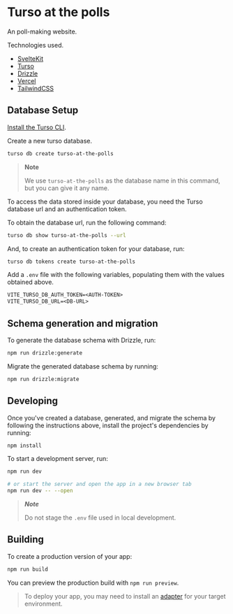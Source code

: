 # Turso at the polls

An poll-making website.

Technologies used.

- [SvelteKit]
- [Turso]
- [Drizzle]
- [Vercel]
- [TailwindCSS]

## Database Setup

[Install the Turso CLI].

Create a new turso database.

```sh
turso db create turso-at-the-polls
```

> **Note**
>
> We use `turso-at-the-polls` as the database name in this command, but you can give
> it any name.

To access the data stored inside your database, you need the Turso database url
and an authentication token.

To obtain the database url, run the following command:

```sh
turso db show turso-at-the-polls --url
```

And, to create an authentication token for your database, run:

```sh
turso db tokens create turso-at-the-polls
```

Add a `.env` file with the following variables, populating them with the
values obtained above.

```txt
VITE_TURSO_DB_AUTH_TOKEN=<AUTH-TOKEN>
VITE_TURSO_DB_URL=<DB-URL>
```

## Schema generation and migration

To generate the database schema with Drizzle, run:

```sh
npm run drizzle:generate
```

Migrate the generated database schema by running:

```sh
npm run drizzle:migrate
```

## Developing

Once you've created a database, generated, and migrate the schema by following the instructions above, install the project's dependencies by running:

```typescript
npm install
```

To start a development server, run:

```bash
npm run dev

# or start the server and open the app in a new browser tab
npm run dev -- --open
```

> **_Note_**
>
> Do not stage the `.env` file used in local development.

## Building

To create a production version of your app:

```bash
npm run build
```

You can preview the production build with `npm run preview`.

> To deploy your app, you may need to install an
> [adapter](https://kit.svelte.dev/docs/adapters) for your target environment.

[TailwindCSS]: https://github.com/tailwindlabs/tailwindcss
[Turso]: https://turso.tech
[Drizzle]: https://github.com/drizzle-team/drizzle-orm
[SvelteKit]: https://github.com/sveltejs/kit
[Vercel]: https://vercel.com/
[Install the Turso CLI]: https://docs.turso.tech/reference/turso-cli#installation
